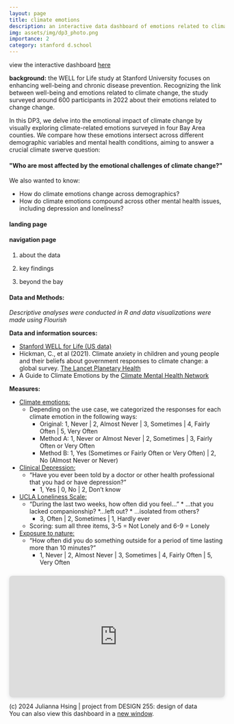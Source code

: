 ```yaml
---
layout: page
title: climate emotions
description: an interactive data dashboard of emotions related to climate change | softwares used: R, Flourish, and Canva
img: assets/img/dp3_photo.png
importance: 2
category: stanford d.school
---
```


view the interactive dashboard [here](https://www.canva.com/design/DAGGXjPLkJo/-h-8claFSXw53Lct9OOoZw/view?utm_content=DAGGXjPLkJo&utm_campaign=designshare&utm_medium=link2&utm_source=uniquelinks&utlId=h894bbca54f#1)

**background:** the WELL for Life study at Stanford University focuses on enhancing well-being and chronic disease prevention. Recognizing the link between well-being and emotions related to climate change, the study surveyed around 600 participants in 2022 about their emotions related to change change.

In this DP3, we delve into the emotional impact of climate change by visually exploring climate-related emotions surveyed in four Bay Area counties. We compare how these emotions intersect across different demographic variables and mental health conditions, aiming to answer a crucial climate swerve question: 
#### "Who are most affected by the emotional challenges of climate change?"

We also wanted to know:
* How do climate emotions change across demographics?
* How do climate emotions compound across other mental health issues, including depression and loneliness?

#### **landing page**



#### **navigation page**
1. about the data


2. key findings


3. beyond the bay







#### **Data and Methods:**

*Descriptive analyses were conducted in R and data visualizations were made using Flourish*

**Data and information sources:**
* [Stanford WELL for Life (US data)](https://med.stanford.edu/wellforlife.html)
* Hickman, C., et al (2021). Climate anxiety in children and young people and their beliefs about government responses to climate change: a global survey. [The Lancet Planetary Health](https://www.thelancet.com/journals/lanplh/article/PIIS2542-5196(21)00278-3/fulltext#seccestitle80)
* A Guide to Climate Emotions by the [Climate Mental Health Network](https://www.climatementalhealth.net/wheel)

**Measures:**
* <u>Climate emotions:</u>
    * Depending on the use case, we categorized the responses for each climate emotion in the following ways: 
        * Original: 1, Never | 2, Almost Never | 3, Sometimes | 4, Fairly Often | 5, Very Often
        * Method A: 1, Never or Almost Never | 2, Sometimes | 3, Fairly Often or Very Often
        * Method B: 1, Yes (Sometimes or Fairly Often or Very Often) | 2, No (Almost Never or Never)
* <u>Clinical Depression:</u>
    * “Have you ever been told by a doctor or other health professional that you had or have depression?”
        * 1, Yes | 0, No | 2, Don’t know
* <u>UCLA Loneliness Scale:</u>
    * “During the last two weeks, how often did you feel…”
            * ...that you lacked companionship?
            *...left out?
            * ...isolated from others?
        * 3, Often | 2, Sometimes | 1, Hardly ever
    * Scoring: sum all three items, 3-5 = Not Lonely and 6-9 = Lonely
* <u>Exposure to nature:</u>
    * “How often did you do something outside for a period of time lasting more than 10 minutes?”
        * 1, Never | 2, Almost Never | 3, Sometimes | 4, Fairly Often | 5, Very Often

<div style="position: relative; width: 100%; height: 0; padding-top: 56.2500%;
 padding-bottom: 0; box-shadow: 0 2px 8px 0 rgba(63,69,81,0.16); margin-top: 1.6em; margin-bottom: 0.9em; overflow: hidden;
 border-radius: 8px; will-change: transform;">
  <iframe loading="lazy" style="position: absolute; width: 100%; height: 100%; top: 0; left: 0; border: none; padding: 0;margin: 0;"
    src="https://www.canva.com/design/DAGGXjPLkJo/BEVKalEE8R8GS7VCBA0LFA/view?embed" allowfullscreen="allowfullscreen" allow="fullscreen">
  </iframe>
</div>
<div class="caption">
    (c) 2024 Julianna Hsing | project from DESIGN 255: design of data
</div>
You can also view this dashboard in a <a href="https:&#x2F;&#x2F;www.canva.com&#x2F;design&#x2F;DAGGXjPLkJo&#x2F;BEVKalEE8R8GS7VCBA0LFA&#x2F;view?utm_content=DAGGXjPLkJo&amp;utm_campaign=designshare&amp;utm_medium=embeds&amp;utm_source=link" target="_blank" rel="noopener">new window</a>.